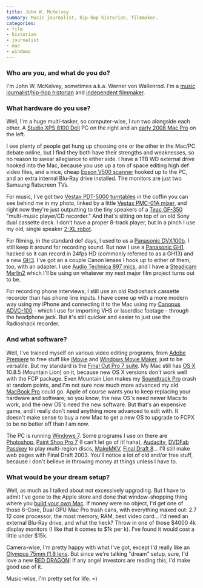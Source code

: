 ```yaml
---
title: John W. McKelvey
summary: Music journalist, hip-hop historian, filmmaker.
categories:
- film
- historian
- journalist
- mac
- windows
---
```


### Who are you, and what do you do?

I'm John W. McKelvey, sometimes a.k.a. Werner von Wallenrod. I'm a [music journalist](http://johnwmckelvey.pressfolios.com/ "John's website.")/[hip-hop historian](http://wernervonwallenrod.blogspot.com/ "John's hip-hop website.") and [independent filmmaker](http://www.imdb.com/name/nm1527149/reference/ "John's IMDB entry.").

### What hardware do you use?

Well, I'm a huge multi-tasker, so computer-wise, I run two alongside each other. A [Studio XPS 8100 Dell][studio-xps-8100] PC on the right and an [early 2008 Mac Pro][mac-pro] on the left.

I see plenty of people get hung up choosing one or the other in the Mac/PC debate online, but I find they both have their strengths and weaknesses, so no reason to swear allegiance to either side. I have a 1TB WD external drive hooked into the Mac, because you use up a ton of space editing high def video files, and a nice, cheap [Epson V500 scanner][perfection-v500] hooked up to the PC, and an extra internal Blu-Ray drive installed. The monitors are just two Samsung flatscreen TVs.

For music, I've got two [Vestax PDT-5000 turntables][pdt-5000] in the coffin you can see behind me in my photo, linked by a little [Vestax PMC-01A mixer][pmc-01a], and right now they're just outputting to the tiny speakers of a [Teac GF-350][gf-350] "multi-music player/CD recorder." And that's sitting on top of an old Sony dual cassette deck. I don't have a proper 8-track player, but in a pinch I use my old, single speaker [2-XL robot][2-xl].

For filming, in the standard def days, I used to us a [Panasonic DVX100b][ag-dvx100b]. I still keep it around for recording sound. But now I use a [Panasonic GH1][lumix-dmc-gh1], hacked so it can record in 24fps HD (commonly referred to as a GH13) and a new [GH3][lumix-dmc-gh3]. I've got an a couple Canon lenses I hook up to either of them, too, with an adapter. I use [Audio Technica 897 mics][at897], and I have a [Steadicam Merlin2][steadicam-merlin2] which I'll be using on whatever my next major film project turns out to be.

For recording phone interviews, I still use an old Radioshack cassette recorder than has phone line inputs. I have come up with a more modern way using my iPhone and connecting it to the Mac using my [Canopus ADVC-100][advc-100] - which I use for importing VHS or laserdisc footage - through the headphone jack. But it's still quicker and easier to just use the Radioshack recorder.

### And what software?

Well, I've trained myself on various video editing programs, from [Adobe Premiere][premiere] to free stuff like [iMovie][] and [Windows Movie Maker][windows-movie-maker], just to be versatile. But my standard is the [Final Cut Pro 7 suite][final-cut-pro]. My Mac still has [OS X][macos] 10.8.5 (Mountain Lion) on it, because new OS X versions don't work well with the FCP package. Even Mountain Lion makes my [Soundtrack Pro][soundtrack-pro] crash at random points, and I'm not sure now much more advanced my old [MacBook Pro][macbook-pro] could go. Apple of course wants you to keep replacing your hardware and software; so you know, the new OS's need newer Macs to work, and the new OS's need the new software. But that's an expensive game, and I really don't need anything more advanced to edit with. It doesn't make sense to buy a new Mac to get a new OS to upgrade to FCPX to be no better off than I am now.

The PC is running [Windows 7][windows-7]. Some programs I use on there are [Photoshop][], [Paint Shop Pro 7][paint-shop-pro] (I can't let go of it! haha), [Audacity][], [DVDFab Passkey][passkey] to play multi-region discs, [MakeMKV][], [Final Draft 8][final-draft]... I'll still make web pages with Final Draft 2003. You'll notice a lot of old and/or free stuff, because I don't believe in throwing money at things unless I have to.

### What would be your dream setup?

Well, as much as I talked about not excessively upgrading. But I have to admit I've gone to the Apple store and done that window-shopping thing where you [build your own Mac](http://store.apple.com/us/buy-mac/mac-pro?product=MD878LL/A&step=config "An Apple Store page for customising a Mac Pro."). If money were no object, I'd get one of those 6-Core, Dual GPU Mac Pro trash cans, with everything maxed out: 2.7 12 core processor, the most memory, RAM, best video card... I'd need an external Blu-Ray drive, and what the heck? Throw in one of those $4000 4k display monitors (I like that it comes to $1k per k). I've found it would cost a little under $15k.

Camera-wise, I'm pretty happy with what I've got, except I'd really like an [Olympus 75mm f1.8 lens][m.zuiko-digital-ed-75mm-f1.8]. But since we're talking "dream" setup, sure, I'd love a new [RED DRAGON][red-dragon]! If any angel investors are reading this, I'd make good use of it.

Music-wise, I'm pretty set for life. =)

[2-xl]: https://en.wikipedia.org/wiki/2-XL "An educational toy robot."
[advc-100]: https://www.amazon.com/Canopus-ADVC-100-Advanced-Digital-Converter/dp/B00007L68E "A digital video converter."
[ag-dvx100b]: https://www.amazon.com/Panasonic-AG-DVX100BP-Camcorder-Discontinued-Manufacturer/dp/B000BYJFYW "A pro MiniDV camcorder."
[at897]: https://www.audio-technica.com/cms/wired_mics/9aeff7bd1ee954dc/index.html/ "A line and gradient condenser micrphone."
[audacity]: https://sourceforge.net/projects/audacity/ "An open-source, cross-platform audio editor."
[final-cut-pro]: https://en.wikipedia.org/wiki/Final_Cut_Pro "A nonlinear video editor."
[final-draft]: http://store.finaldraft.com/final-draft-10.html "Popular screenwriting software."
[gf-350]: https://www.teac.com/product/gf-350/ "A combo turntable/CD recorder/radio."
[imovie]: https://www.apple.com/imovie/ "A Mac OS X video editor, included in iLife."
[lumix-dmc-gh1]: https://en.wikipedia.org/wiki/Panasonic_Lumix_DMC-GH1 "A 14 megapixel micro four thirds camera."
[lumix-dmc-gh3]: https://www.dpreview.com/reviews/panasonic-lumix-dmc-gh3 "A 16 megapixel micro four thirds camera."
[m.zuiko-digital-ed-75mm-f1.8]: https://www.amazon.com/Olympus-M-ZUIKO-DIGITAL-Panasonic-Cameras/dp/B00CI3TQSO "A micro four thirds camera lens."
[mac-pro]: https://www.apple.com/mac-pro/ "The Intel-based Mac tower computer."
[macbook-pro]: https://www.apple.com/macbook-pro/ "A laptop."
[macos]: https://en.wikipedia.org/wiki/MacOS "An operating system for Mac hardware."
[makemkv]: http://www.makemkv.com/ "Video conversion software."
[paint-shop-pro]: https://en.wikipedia.org/wiki/Paint_Shop_Pro "A raster and vector image editor."
[passkey]: http://www.passkeysoftware.com/ "Windows software for making DVD and Blu-Ray discs region-free."
[pdt-5000]: https://www.vinylengine.com/library/vestax/pdt-5000.shtml "A vinyl turntable."
[perfection-v500]: https://www.amazon.com/Epson-Perfection-Photo-Scanner-V550/dp/B00E1O74SW "A photo scanner."
[photoshop]: https://www.adobe.com/products/photoshop.html "A bitmap image editor."
[pmc-01a]: https://www.manualslib.com/manual/335055/Vestax-Pmc-01a.html "A mixing controller."
[premiere]: https://www.adobe.com/products/premiere.html "A video editing suite."
[red-dragon]: https://www.red.com/store/products/epic-m-red-dragon-carbon-fiber-w-side-ssd-carbon-fiber-and-magnesium-lens-mount "A high-end 19 megapixel video camera."
[soundtrack-pro]: https://en.wikipedia.org/wiki/Soundtrack_Pro "A Mac audio editor tailored for movies."
[steadicam-merlin2]: http://www.tiffen.com/steadicam_merlin2.html "Slider hardware for recording steady video."
[studio-xps-8100]: https://www.dell.com/us/dfh/p/studio-xps-8100/pd "A desktop PC."
[windows-7]: https://en.wikipedia.org/wiki/Windows_7 "An operating system."
[windows-movie-maker]: https://en.wikipedia.org/wiki/Windows_Movie_Maker "Movie creation software for Windows."

